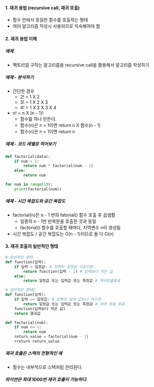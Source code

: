 #### 1. 재귀 용법 (recursive call, 재귀 호출)

- 함수 안에서 동일한 함수를 호출하는 형태
- 여러 알고리즘 작성시 사용되므로 익숙해져야 함



#### 2. 재귀 용법 이해



##### 예제

- 팩토리얼 구하는 알고리즘을 recursive call을 활용해서 알고리즘 작성하기



##### 예제 - 분석하기

- 간단한 경우
  - 2! = 1 X 2
  - 3! = 1 X 2 X 3
  - 4! = 1 X 2 X 3 X 4
- n! = n X (n - 1)!
  - 함수를 하나 만든다.
  - 함수(n)은 n > 1이면 return n X 함수(n - 1)
  - 함수(n)은 n = 1이면 return n



##### 예제 - 코드 레벨로 적어보기

```python
def factorial(data):
	if num > 1:
		return num * factorial(num - 1)
	else:
		return num
```

```python
for num in range(10):
	print(factorial(num))
```



##### 예제 - 시간 복잡도와 공간 복잡도

- factorial(n)은 n - 1 번의 fatorial() 함수 호출 후 곱셈함
  - 일종의 n - 1번 반복문을 호출한 것과 동일
  - factorial() 함수를 호출할 때마다, 지역변수 n이 생성됨
- 시간 복잡도 / 공간 복잡도는 O(n - 1)이므로 둘 다 O(n)



#### 3. 재귀 호출의 일반적인 형태

```python
# 일반적인 형태
def function(입력):
	if 입력 > 일정값: # 입력이 일정값 이상이면
		return function(입력 - 1) # 입력보다 작은 값
	else:
		return 일정값 또는 입력값 또는 특정값 # 재귀호출종료
```

```python
# 일반적인 형태2
def function(입력):
	if 입력 <= 일정값: # 입력이 일정 값보다 작으면
		return 일정값 또는 입력값 또는 특정값 # 재귀 호출 종료
	function(입력보다 작은 값)
	return 결과값
```

 

```python
def factorial(num):
	if num <= 1:
		return num
	return_value = factorial(num - 1)
	rreturn return_value
```



##### 재귀 호출은 스택의 전형적인 예

- 함수는 내부적으로 스택처럼 관리된다.



##### 파이썬은 최대 1000번 재귀 호출이 가능하다.

